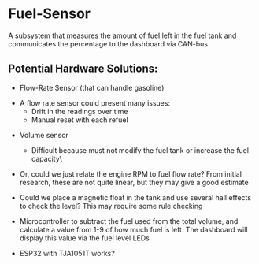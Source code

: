 # Fuel-Sensor

A subsystem that measures the amount of fuel left in the fuel tank and communicates the percentage to the dashboard via CAN-bus.

## Potential Hardware Solutions:
* Flow-Rate Sensor (that can handle gasoline)
 - A flow rate sensor could present many issues:
   * Drift in the readings over time
   * Manual reset with each refuel
  
* Volume sensor
  * Difficult because must not modify the fuel tank or increase the fuel capacity\
 
* Or, could we just relate the engine RPM to fuel flow rate? From initial research, these are not quite linear, but they may give a good estimate

* Could we place a magnetic float in the tank and use several hall effects to check the level? This may require some rule checking

* Microcontroller to subtract the fuel used from the total volume, and calculate a value from 1-9 of how much fuel is left. The dashboard will display this value via the fuel level LEDs
* ESP32 with TJA1051T works?
